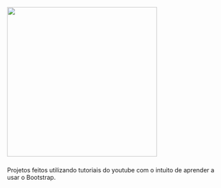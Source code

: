 
<img height="350em" src="https://c.tenor.com/E_z_0ENSscoAAAAC/gato-corazon.gif">

###

Projetos feitos utilizando tutoriais do youtube com o intuito de aprender a usar o Bootstrap. 
